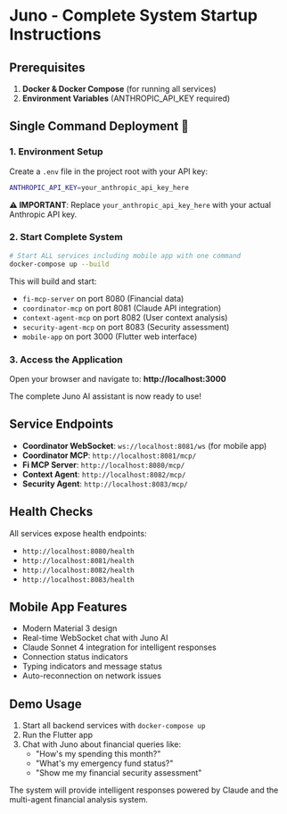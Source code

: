 # Juno - Complete System Startup Instructions

## Prerequisites

1. **Docker & Docker Compose** (for running all services)
2. **Environment Variables** (ANTHROPIC_API_KEY required)

## Single Command Deployment 🚀

### 1. Environment Setup

Create a `.env` file in the project root with your API key:
```bash
ANTHROPIC_API_KEY=your_anthropic_api_key_here
```

**⚠️ IMPORTANT**: Replace `your_anthropic_api_key_here` with your actual Anthropic API key.

### 2. Start Complete System

```bash
# Start ALL services including mobile app with one command
docker-compose up --build
```

This will build and start:
- `fi-mcp-server` on port 8080 (Financial data)
- `coordinator-mcp` on port 8081 (Claude API integration)
- `context-agent-mcp` on port 8082 (User context analysis)
- `security-agent-mcp` on port 8083 (Security assessment)
- `mobile-app` on port 3000 (Flutter web interface)

### 3. Access the Application

Open your browser and navigate to:
**http://localhost:3000**

The complete Juno AI assistant is now ready to use!

## Service Endpoints

- **Coordinator WebSocket**: `ws://localhost:8081/ws` (for mobile app)
- **Coordinator MCP**: `http://localhost:8081/mcp/`
- **Fi MCP Server**: `http://localhost:8080/mcp/`
- **Context Agent**: `http://localhost:8082/mcp/`
- **Security Agent**: `http://localhost:8083/mcp/`

## Health Checks

All services expose health endpoints:
- `http://localhost:8080/health`
- `http://localhost:8081/health`
- `http://localhost:8082/health`
- `http://localhost:8083/health`

## Mobile App Features

- Modern Material 3 design
- Real-time WebSocket chat with Juno AI
- Claude Sonnet 4 integration for intelligent responses
- Connection status indicators
- Typing indicators and message status
- Auto-reconnection on network issues

## Demo Usage

1. Start all backend services with `docker-compose up`
2. Run the Flutter app
3. Chat with Juno about financial queries like:
   - "How's my spending this month?"
   - "What's my emergency fund status?"
   - "Show me my financial security assessment"

The system will provide intelligent responses powered by Claude and the multi-agent financial analysis system.
